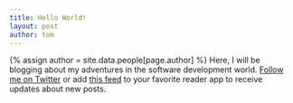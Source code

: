 ```yaml
---
title: Hello World!
layout: post
author: tom
---
```


{% assign author = site.data.people[page.author] %}
Here, I will be blogging about my adventures in the software development world. <a href="{{ author.twitter }}" target="_blank">Follow me on Twitter</a> or add <a href="{{ author.rss }}" target="_blank">this feed</a> to your favorite reader app to receive updates about new posts.